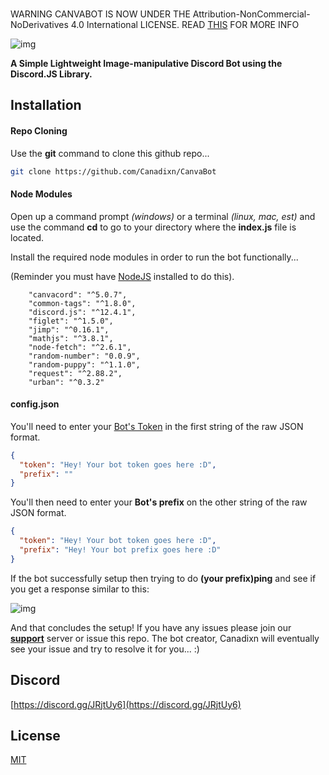 ###
WARNING CANVABOT IS NOW UNDER THE Attribution-NonCommercial-NoDerivatives 4.0 International LICENSE. READ [THIS](https://creativecommons.org/licenses/by-nc-nd/4.0/) FOR MORE INFO


![img](https://cdn.discordapp.com/attachments/770760785873469473/771146537102737469/New_Project_3.png)

**A Simple Lightweight Image-manipulative Discord Bot using the Discord.JS Library.**


## Installation

#### Repo Cloning

Use the **git** command to clone this github repo...

```bash
git clone https://github.com/Canadixn/CanvaBot
```

#### Node Modules

Open up a command prompt *(windows)* or a terminal *(linux, mac, est)* and use the command **cd** to go to your directory where the **index.js** file is located.


Install the required node modules in order to run the bot functionally...

(Reminder you must have [NodeJS](https://nodejs.org/en/download/) installed to do 
this).

```
    "canvacord": "^5.0.7",
    "common-tags": "^1.8.0",
    "discord.js": "^12.4.1",
    "figlet": "^1.5.0",
    "jimp": "^0.16.1",
    "mathjs": "^3.8.1",
    "node-fetch": "^2.6.1",
    "random-number": "0.0.9",
    "random-puppy": "^1.1.0",
    "request": "^2.88.2",
    "urban": "^0.3.2"

```

#### config.json
You'll need to enter your [Bot's Token](https://discord.com/developers/applications) in the first string of the raw JSON format.
```json 
{
  "token": "Hey! Your bot token goes here :D",
  "prefix": ""
}
```
You'll then need to enter your **Bot's prefix** on the other string of the raw JSON format.
```json 
{
  "token": "Hey! Your bot token goes here :D",
  "prefix": "Hey! Your bot prefix goes here :D"
}
```

If the bot successfully setup then trying to do **(your prefix)ping**  and see if you get a response similar to this:

![img](https://cdn.discordapp.com/attachments/770760785873469473/771151835838152716/53814101dd0de08fe9e188d550cb931d.png)

And that concludes the setup! If you have any issues please join our **[support](https://discord.gg/JRjtUy6)** server or issue this repo. The bot creator, Canadixn will eventually see your issue and try to resolve it for you... :)

## Discord
[https://discord.gg/JRjtUy6](https://discord.gg/JRjtUy6)

## License
[MIT](https://choosealicense.com/licenses/mit/)
